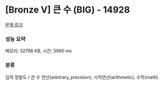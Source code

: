 # [Bronze V] 큰 수 (BIG) - 14928 

[문제 링크](https://www.acmicpc.net/problem/14928) 

### 성능 요약

메모리: 32796 KB, 시간: 5960 ms

### 분류

임의 정밀도 / 큰 수 연산(arbitrary_precision), 사칙연산(arithmetic), 수학(math)

